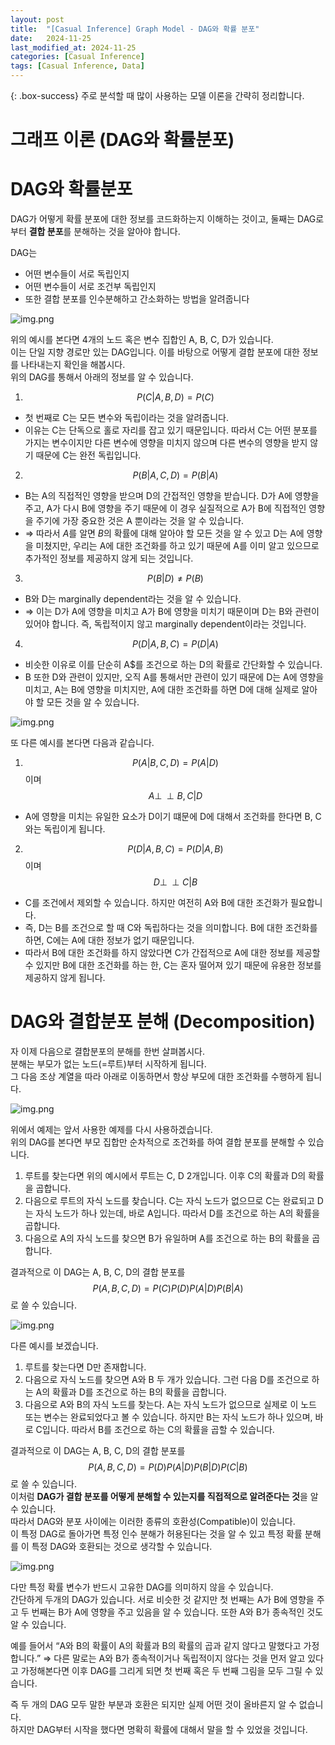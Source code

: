 ```yaml
---
layout: post
title:  "[Casual Inference] Graph Model - DAG와 확률 분포"
date:   2024-11-25
last_modified_at: 2024-11-25
categories: [Casual Inference]
tags: [Casual Inference, Data]
---
```


{: .box-success}
주로 분석할 때 많이 사용하는 모델 이론을 간략히 정리합니다.


# 그래프 이론 (DAG와 확률분포)

# DAG와 확률분포

DAG가 어떻게 확률 분포에 대한 정보를 코드화하는지 이해하는 것이고, 둘째는 DAG로부터 **결합 분포**를 분해하는 것을 알아야 합니다.

DAG는 

- 어떤 변수들이 서로 독립인지
- 어떤 변수들이 서로 조건부 독립인지
- 또한 결합 분포를 인수분해하고 간소화하는 방법을 알려줍니다

![img.png](../../../../img/graph-model(4).png)

위의 예시를 본다면 4개의 노드 혹은 변수 집합인 A, B, C, D가 있습니다.  
이는 단일 지향 경로만 있는 DAG입니다. 이를 바탕으로 어떻게 결합 분포에 대한 정보를 나타내는지 확인을 해봅시다.  
위의 DAG를 통해서 아래의 정보를 알 수 있습니다.  

1. $$P(C|A, B, D) = P(C)$$
- 첫 번째로 C는 모든 변수와 독립이라는 것을 알려줍니다.   
- 이유는 C는 단독으로 홀로 자리를 잡고 있기 때문입니다. 따라서 C는 어떤 분포를 가지는 변수이지만 다른 변수에 영향을 미치지 않으며 다른 변수의 영향을 받지 않기 때문에 C는 완전 독립입니다.

2. $$P(B|A, C, D) = P(B|A)$$
- B는 A의 직접적인 영향을 받으며 D의 간접적인 영향을 받습니다. D가 A에 영향을 주고, A가 다시 B에 영향을 주기 때문에 이 경우 실질적으로 A가 B에 직접적인 영향을 주기에 가장 중요한 것은 A 뿐이라는 것을 알 수 있습니다. 
- ⇒ 따라서 $A$를 알면 $B$의 확률에 대해 알아야 할 모든 것을 알 수 있고 D는 A에 영향을 미쳤지만, 우리는 A에 대한 조건화를 하고 있기 때문에 A를 이미 알고 있으므로 추가적인 정보를 제공하지 않게 되는 것입니다.

3. $$P(B|D) ≠ P(B)$$
- B와 D는 marginally dependent라는 것을 알 수 있습니다. 
- ⇒ 이는 D가 A에 영향을 미치고 A가 B에 영향을 미치기 때문이며 D는 B와 관련이 있어야 합니다. 즉, 독립적이지 않고 marginally dependent이라는 것입니다.

4. $$P(D|A,B,C) = P(D|A)$$
- 비슷한 이유로 이를 단순히 A$를 조건으로 하는 D의 확률로 간단화할 수 있습니다. 
- B 또한 D와 관련이 있지만, 오직 A를 통해서만 관련이 있기 때문에 D는 A에 영향을 미치고, A는 B에 영향을 미치지만, A에 대한 조건화를 하면 D에 대해 실제로 알아야 할 모든 것을 알 수 있습니다.

![img.png](../../../../img/graph-model(5).png)

또 다른 예시를 본다면 다음과 같습니다.

1. $$P(A|B, C, D) = P(A|D)$$ 이며 $$A \perp\!\!\perp B, C |D$$
- A에 영향을 미치는 유일한 요소가 D이기 떄문에 D에 대해서 조건화를 한다면 B, C와는 독립이게 됩니다.

2. $$P(D|A,B,C) = P(D|A,B)$$ 이며 $$D \perp\!\!\perp C |B$$
- C를 조건에서 제외할 수 있습니다. 하지만 여전히 A와 B에 대한 조건화가 필요합니다. 
- 즉, D는 B를 조건으로 할 때 C와 독립하다는 것을 의미합니다. B에 대한 조건화를 하면, C에는 A에 대한 정보가 없기 때문입니다.
- 따라서 B에 대한 조건화를 하지 않았다면 C가 간접적으로 A에 대한 정보를 제공할 수 있지만 B에 대한 조건화를 하는 한, C는 혼자 떨어져 있기 때문에 유용한 정보를 제공하지 않게 됩니다.

# DAG와 결합분포 분해 (Decomposition)

자 이제 다음으로 결합분포의 분해를 한번 살펴봅시다.  
분해는 부모가 없는 노드(=루트)부터 시작하게 됩니다.  
그 다음 조상 계열을 따라 아래로 이동하면서 항상 부모에 대한 조건화를 수행하게 됩니다.  

![img.png](../../../../img/graph-model(4).png)

위에서 예제는 앞서 사용한 예제를 다시 사용하겠습니다.  
위의 DAG를 본다면 부모 집합만 순차적으로 조건화를 하여 결합 분포를 분해할 수 있습니다.  

1. 루트를 찾는다면 위의 예시에서 루트는 C, D 2개입니다. 이후 C의 확률과 D의 확률을 곱합니다.
2. 다음으로 루트의 자식 노드를 찾습니다. C는 자식 노드가 없으므로 C는 완료되고 D는 자식 노드가 하나 있는데, 바로 A입니다. 따라서 D를 조건으로 하는 A의 확률을 곱합니다.
3. 다음으로 A의 자식 노드를 찾으면 B가 유일하며 A를 조건으로 하는 B의 확률을 곱합니다.

결과적으로 이 DAG는 A, B, C, D의 결합 분포를 $$P(A, B, C, D) = P(C)P(D)P(A|D)P(B|A)$$로 쓸 수 있습니다. 

![img.png](../../../../img/graph-model(5).png)

다른 예시를 보겠습니다.

1. 루트를 찾는다면 D만 존재합니다.
2. 다음으로 자식 노드를 찾으면 A와 B 두 개가 있습니다. 그런 다음 D를 조건으로 하는 A의 확률과 D를 조건으로 하는 B의 확률을 곱합니다.
3. 다음으로 A와 B의 자식 노드를 찾는다. A는 자식 노드가 없으므로 실제로 이 노드 또는 변수는 완료되었다고 볼 수 있습니다. 하지만 B는 자식 노드가 하나 있으며, 바로 C입니다. 따라서 B를 조건으로 하는 C의 확률을 곱할 수 있습니다.

결과적으로 이 DAG는 A, B, C, D의 결합 분포를 $$P(A, B, C, D) = P(D)P(A|D)P(B|D)P(C|B)$$로 쓸 수 있습니다.  
이처럼 **DAG가 결합 분포를 어떻게 분해할 수 있는지를 직접적으로 알려준다는 것**을 알 수 있습니다.  
따라서 DAG와 분포 사이에는 이러한 종류의 호환성(Compatible)이 있습니다.  
이 특정 DAG로 돌아가면 특정 인수 분해가 허용된다는 것을 알 수 있고 특정 확률 분해를 이 특정 DAG와 호환되는 것으로 생각할 수 있습니다.

![img.png](../../../../img/graph-model(6).png)

다만 특정 확률 변수가 반드시 고유한 DAG를 의미하지 않을 수 있습니다.  
간단하게 두개의 DAG가 있습니다. 서로 비슷한 것 같지만 첫 번째는 A가 B에 영향을 주고 두 번째는 B가 A에 영향을 주고 있음을 알 수 있습니다. 또한 A와 B가 종속적인 것도 알 수 있습니다.  

예를 들어서  “A와 B의 확률이 A의 확률과 B의 확률의 곱과 같지 않다고 말했다고 가정합니다.” ⇒ 다른 말로는 A와 B가 종속적이거나 독립적이지 않다는 것을 먼저 알고 있다고 가정해본다면 이후 DAG를 그리게 되면 첫 번째 혹은 두 번째 그림을 모두 그릴 수 있습니다.  

즉 두 개의 DAG 모두 말한 부분과 호환은 되지만 실제 어떤 것이 올바른지 알 수 없습니다.  
하지만 DAG부터 시작을 했다면 명확히 확률에 대해서 말을 할 수 있었을 것입니다.  